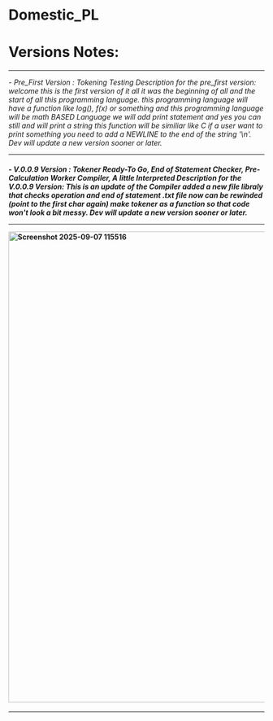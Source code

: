 # Domestic_PL
<h1>
Versions Notes:
</h1>
<hr>
<em>
- Pre_First Version : Tokening Testing
Description for the pre_first version: welcome this is the first version of it all it was the beginning of all and the start of all this programming language. this programming language will have a function like log(), f(x) or something and this programming language will be math BASED Language we will add print statement and yes you can still and will print a string this function will be similiar like C if a user want to print something you need to add a NEWLINE to the end of the string '\n'. Dev will update a new version sooner or later.
</em>
<hr>
<h4>
  <em>
- V.0.0.9 Version : Tokener Ready-To Go, End of Statement Checker, Pre-Calculation Worker Compiler, A little Interpreted
Description for the V.0.0.9 Version: This is an update of the Compiler added a new file libraly that checks operation and end of statement .txt file now can be rewinded (point to the first char again) make tokener as a function so that code won't look a bit messy. Dev will update a new version sooner or later.
    <hr>
  </em>
  <img width="1694" height="926" alt="Screenshot 2025-09-07 115516" src="https://github.com/user-attachments/assets/0139d825-c7a1-4507-838e-a5d79636cc07" />
</h4>
<hr>
